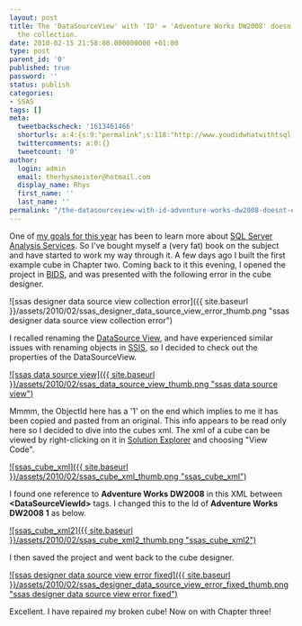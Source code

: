 ```yaml
---
layout: post
title: The 'DataSourceView' with 'ID' = 'Adventure Works DW2008' doesn't exist in
  the collection.
date: 2010-02-15 21:58:08.000000000 +01:00
type: post
parent_id: '0'
published: true
password: ''
status: publish
categories:
- SSAS
tags: []
meta:
  tweetbackscheck: '1613461466'
  shorturls: a:4:{s:9:"permalink";s:118:"http://www.youdidwhatwithtsql.com/the-datasourceview-with-id-adventure-works-dw2008-doesnt-exist-in-the-collection/647";s:7:"tinyurl";s:26:"http://tinyurl.com/yljcecm";s:4:"isgd";s:18:"http://is.gd/8tPw0";s:5:"bitly";s:20:"http://bit.ly/d1ALKr";}
  twittercomments: a:0:{}
  tweetcount: '0'
author:
  login: admin
  email: therhysmeister@hotmail.com
  display_name: Rhys
  first_name: ''
  last_name: ''
permalink: "/the-datasourceview-with-id-adventure-works-dw2008-doesnt-exist-in-the-collection/647/"
---
```

One of [my goals for this year](http://www.youdidwhatwithtsql.com/goals-for-2010/514) has been to learn more about [SQL Server Analysis Services](http://msdn.microsoft.com/en-us/library/ms175609(SQL.90).aspx). So I've bought myself a (very fat) book on the subject and have started to work my way through it. A few days ago I built the first example cube in Chapter two. Coming back to it this evening, I opened the project in [BIDS](http://msdn.microsoft.com/en-us/library/ms173767.aspx), and was presented with the following error in the cube designer.

![ssas designer data source view collection error]({{ site.baseurl }}/assets/2010/02/ssas_designer_data_source_view_error_thumb.png "ssas designer data source view collection error")

I recalled renaming the [DataSource View](http://technet.microsoft.com/en-us/library/ms174600.aspx), and have experienced similar issues with renaming objects in [SSIS](http://www.microsoft.com/sqlserver/2005/en/us/integration-services.aspx), so I decided to check out the properties of the DataSourceView.

[![ssas data source view]({{ site.baseurl }}/assets/2010/02/ssas_data_source_view_thumb.png "ssas data source view")](http://www.youdidwhatwithtsql.com/wp-content/uploads/2010/02/ssas_data_source_view.png)

Mmmm, the ObjectId here has a '1' on the end which implies to me it has been copied and pasted from an original. This info appears to be read only here so I decided to dive into the cubes xml. The xml of a cube can be viewed by right-clicking on it in [Solution Explorer](http://msdn.microsoft.com/en-us/library/26k97dbc(VS.80).aspx) and choosing "View Code".

[![ssas_cube_xml]({{ site.baseurl }}/assets/2010/02/ssas_cube_xml_thumb.png "ssas\_cube\_xml")](http://www.youdidwhatwithtsql.com/wp-content/uploads/2010/02/ssas_cube_xml.png)

I found one reference to **Adventure Works DW2008** in this XML between **\<DataSourceViewId\>** tags. I changed this to the Id of **Adventure Works DW2008 1** as below.

[![ssas_cube_xml2]({{ site.baseurl }}/assets/2010/02/ssas_cube_xml2_thumb.png "ssas\_cube\_xml2")](http://www.youdidwhatwithtsql.com/wp-content/uploads/2010/02/ssas_cube_xml2.png)

I then saved the project and went back to the cube designer.

[![ssas designer data source view error fixed]({{ site.baseurl }}/assets/2010/02/ssas_designer_data_source_view_error_fixed_thumb.png "ssas designer data source view error fixed")](http://www.youdidwhatwithtsql.com/wp-content/uploads/2010/02/ssas_designer_data_source_view_error_fixed.png)

Excellent. I have repaired my broken cube! Now on with Chapter three!

